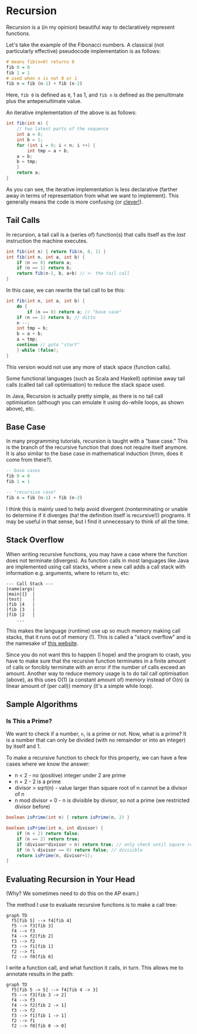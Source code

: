 # Recursion

Recursion is a (in my opinion) beautiful way to declaratively represent functions.

Let's take the example of the Fibonacci numbers. A classical (not particularly effective) pseudocode implementation is as follows:

```haskell
# means fib(n=0) returns 0
fib 0 = 0
fib 1 = 1
# used when n is not 0 or 1
fib n = fib (n-1) + fib (n-2)
```

Here, `fib 0` is defined as `0`, 1 as 1, and `fib n` is defined as the penultimate plus the antepenultimate value.

An iterative implementation of the above is as follows:

```java
int fib(int n) {
    // two latest parts of the sequence
    int a = 0;
    int b = 1;
    for (int i = 0; i < n; i ++) {
    	int tmp = a + b;
	a = b;
	b = tmp;
    }
    return a;
}
```

As you can see, the iterative implementation is less declarative (farther away in terms of representation from what we want to implement).
This generally means the code is more confusing (or [clever!](https://dave.cheney.net/paste/clear-is-better-than-clever.pdf)).

## Tail Calls

In recursion, a tail call is a (series of) function(s) that calls itself as the *last* instruction the machine executes.

```java
int fib(int n) { return fib(n, 0, 1) }
int fib(int n, int a, int b) {
    if (n == 0) return a;
    if (n == 1) return b;
    return fib(n-1, b, a+b) // <- the tail call
}
```

In this case, we can rewrite the tail call to be this:

```java
int fib(int n, int a, int b) {
    do {
        if (n == 0) return a; // "base case"
	if (n == 1) return b; // ditto
	n --;
	int tmp = b;
	b = a + b;
	a = tmp;
	continue // goto "start"
    } while (false);
}
```

This version would not use any more of stack space (function calls).

Some functional languages (such as Scala and Haskell) optimise away tail calls (called tail call optimisation) to reduce the stack space used.

In Java, Recursion is actually pretty simple, as there is no tail call optimisation (although you can emulate it using do-while loops, as shown above), etc.

## Base Case

In many programming tutorials, recursion is taught with a "base case." This is the branch of the recursive function that does not require itself anymore. It is also similar to the base case in mathematical induction (hmm, does it come from there?).

```haskell
-- base cases
fib 0 = 0
fib 1 = 1

-- "recursive case"
fib n = fib (n-1) + fib (n-2)
```

I think this is mainly used to help avoid divergent (nonterminating or unable to determine if it diverges (ha! the definition itself is recursive!)) programs. It may be useful in that sense, but I find it unnecessary to think of all the time.

## Stack Overflow

When writing recursive functions, you may have a case where the function does not terminate (diverges). As function calls in most languages like Java are implemented using call stacks, where a new call adds a call stack with information e.g. arguments, where to return to, etc:

```
--- Call Stack ---
|name|args|
|main|{}  |
|test|    |
|fib |4   |
|fib |3   |
|fib |2   |
    ...
```

This makes the language (runtime) use up so much memory making call stacks, that it runs out of memory (!). This is called a "stack overflow" and is the namesake of [this website](https://stackoverflow.com).

Since you do not want this to happen (I hope) and the program to crash, you have to make sure that the recursive function terminates in a finite amount of calls or forcibly terminate with an error if the number of calls exceed an amount.
Another way to reduce memory usage is to do tail call optimisation (above), as this uses O(1) (a constant amount of) memory instead of O(n) (a linear amount of (per call)) memory (it's a simple while loop).

## Sample Algorithms

### Is This a Prime?

We want to check if a number, `n`, is a prime or not. Now, what is a prime? It is a number that can only be divided (with no remainder or into an integer) by itself and 1.

To make a recursive function to check for this property, we can have a few cases where we know the answer:
- n < 2 - no (positive) integer under 2 are prime
- n = 2 - 2 is a prime
- divisor > sqrt(n) - value larger than square root of n cannot be a divisor of n
- n mod divisor = 0 - n is divisible by divisor, so not a prime (we restricted divisor before)

```java
boolean isPrime(int n) { return isPrime(n, 2) }

boolean isPrime(int n, int divisor) {
    if (n < 2) return false;
    if (n == 2) return true;
    if (divisor*divisor > n) return true; // only check until square root of n
    if (n % divisor == 0) return false; // divisible
    return isPrime(n, divisor+1);
}
```

## Evaluating Recursion in Your Head

(Why? We sometimes need to do this on the AP exam.)

The method I use to evaluate recursive functions is to make a call tree:

```mermaid
graph TD
  f5[fib 5] --> f4[fib 4]
  f5 --> f3[fib 3]
  f4 --> f3
  f4 --> f2[fib 2]
  f3 --> f2
  f3 --> f1[fib 1]
  f2 --> f1
  f2 --> f0[fib 0]
```

I write a function call, and what function it calls, in turn. This allows me to annotate results in the path:

```mermaid
graph TD
  f5[fib 5 -> 5] --> f4[fib 4 -> 3]
  f5 --> f3[fib 3 -> 2]
  f4 --> f3
  f4 --> f2[fib 2 -> 1]
  f3 --> f2
  f3 --> f1[fib 1 -> 1]
  f2 --> f1
  f2 --> f0[fib 0 -> 0]
```
